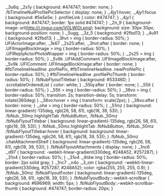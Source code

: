 ._3u6q ._2s1y {
    background: #474747;
    border: none;
}
.fbTimelineNullProfilePicSelector {
    display: none;
}
._4jy1:hover,
._4jy1:focus {
    background: #5e5e5e;
}
.profileLink {
    color: #474747;
}
._4jy1 {
    background: #474747;
    border: 1px solid #474747;
}
._2n_9 {
    background-image: url(http://i.imgur.com/VOLWlOi.png);
    background: size: 30px 30px;
    background-position: none;
}
._5ugg,
._3z_5 {
    background: #2fbd13;
}
._4u91 {
    background: #2fbd13;
}
._3hvt > img {
    border-radius: 50%;
}
UFIActorImage:after,
._1k67 ._2s25:after,
._3hvt:after {
    border: none;
}
.UFIImageBlockImage > img {
    border-radius: 50%;
}
.UFIReplyActorPhotoWrapper > img {
    border-radius: 50%;
}
._2s25 > img {
    border-radius: 50%;
}
._5v9k .UFIAddComment .UFIImageBlockImage:after,
._5v9k .UFIComment .UFIImageBlockImage:after {
    border: none;
}
#fbTimelineHeadline .profilePic,
#fbTimelineHeadline .newProfilePic {
    border-radius: 50%;
}
#fbTimelineHeadline .profilePicThumb {
    border-radius: 50%;
}
.fbNubFlyoutTitlebar {
    background: #53346D;
}
.scrollableOrderedList {
    color: white;
}
._55lq:after {
    border: none;
}
._55lt {
    border-radius: 50%;
}
._55lt > img {
    border-radius: 50%;
}
._38vo > img {
    border-radius: 50%;
    transition: 2s;
    transition-delay: 5s;
    transform: rotate(360deg)
}
._38vo:hover > img {
    transform: scale(2px);
}
._38vo:after {
    border: none;
}
._ohe > img {
    border-radius: 50%;
}
._51mz {
    background: linear-gradient(-135deg, rgb(26, 58, 61), rgb(18, 39, 53));
}
.fbNub._50mz.highlightTab .fbNubButton,
.fbNub._50mz .fbNubFlyoutTitlebar {
    background: linear-gradient(-135deg, rgb(26, 58, 61), rgb(18, 39, 53));
}
.fbNub._50mz.highlightTab .fbNubButton,
.fbNub._50mz .fbNubFlyoutTitlebar:hover {
    background: background: linear-gradient(-135deg, rgb(26, 58, 61), rgb(18, 39, 53));
}
.fbNub._50mz .chatAttachmentShelf {
    background: linear-gradient(-135deg, rgb(26, 58, 61), rgb(18, 39, 53));
}
.fbNubFlyoutAttachments {
    display: none;
}
._1nc6 ._d97 {
    background: -webkit-linear-gradient(330deg, #248A52, #257287);
}
._31o4 {
    border-radius: 50%;
}
._31o4 ._4tdw img {
    border-radius: 50%;
    border: 2px solid gray;
}
._1nc7 ._n4o ._3_om {
    background: -webkit-linear-gradient(330deg, #257287, #248A52);
    color: rgba(255, 255, 255, 0.9);
}
.fbNub._50mz .fbNubFlyoutFooter {
    background: linear-gradient(-135deg, rgb(26, 58, 61), rgb(18, 39, 53));
}
.fbNubFlyoutBody::-webkit-scrollbar {
    background: #696969;
    width: 5px;
}
.fbNubFlyoutBody::-webkit-scrollbar-thumb {
    background: #474747;
    border-radius: 20px;
}
